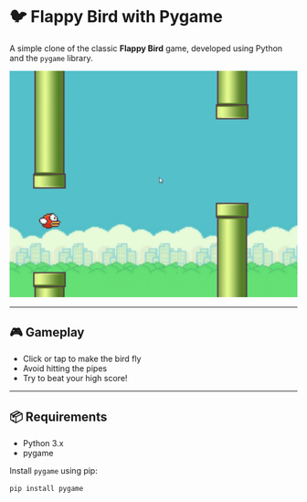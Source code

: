 # 🐦 Flappy Bird with Pygame

A simple clone of the classic **Flappy Bird** game, developed using Python and the `pygame` library.

![](img/screenshot.png)  

---

## 🎮 Gameplay

- Click or tap to make the bird fly
- Avoid hitting the pipes
- Try to beat your high score!

---

## 📦 Requirements

- Python 3.x
- pygame

Install `pygame` using pip:

```bash
pip install pygame
